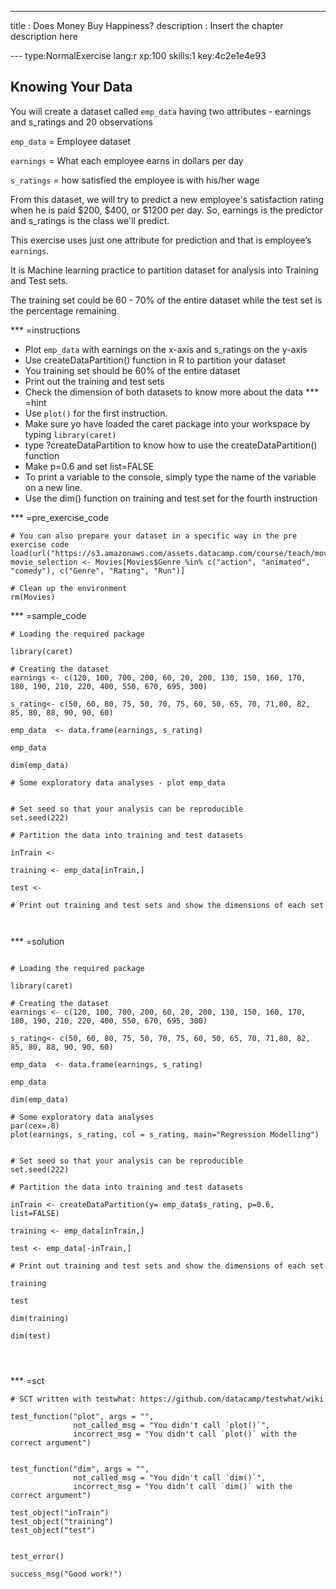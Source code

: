 ---
title       :  Does Money Buy Happiness?
description : Insert the chapter description here


--- type:NormalExercise lang:r xp:100 skills:1 key:4c2e1e4e93
## Knowing Your Data

You will create a dataset called `emp_data` having two attributes - earnings and s_ratings and 20 observations

`emp_data` = Employee dataset

`earnings` = What each employee earns in dollars per day

`s_ratings` = how satisfied the employee is with his/her wage

From this dataset, we will try to predict a new employee's satisfaction rating when he is paid $200, $400, or $1200 per day.
So, earnings is the predictor and s_ratings is the class we'll predict.

This exercise uses just one attribute for prediction and that is employee’s `earnings`. 

It is Machine learning practice to partition dataset for analysis into Training and Test sets.

The training set could be 60 - 70% of the entire dataset while the test set is the percentage remaining.


*** =instructions
- Plot `emp_data` with earnings on the x-axis and s_ratings on the y-axis
- Use createDataPartition() function in R to partition your dataset
- You training set should be 60% of the entire dataset 
- Print out the training and test sets  
- Check the dimension of both datasets to know more about the data
*** =hint
- Use `plot()` for the first instruction.
- Make sure yo have loaded the caret package into your workspace by typing `library(caret)` 
- type ?createDataPartition to know how to use the createDataPartition() function
- Make p=0.6 and set list=FALSE
- To print a variable to the console, simply type the name of the variable on a new line.
- Use the dim() function on training and test set for the fourth instruction

*** =pre_exercise_code
```{r}
# You can also prepare your dataset in a specific way in the pre exercise code
load(url("https://s3.amazonaws.com/assets.datacamp.com/course/teach/movies.RData"))
movie_selection <- Movies[Movies$Genre %in% c("action", "animated", "comedy"), c("Genre", "Rating", "Run")]

# Clean up the environment
rm(Movies)
```

*** =sample_code
```{r}
# Loading the required package

library(caret)

# Creating the dataset
earnings <- c(120, 100, 700, 200, 60, 20, 200, 130, 150, 160, 170, 180, 190, 210, 220, 400, 550, 670, 695, 300)

s_rating<- c(50, 60, 80, 75, 50, 70, 75, 60, 50, 65, 70, 71,80, 82, 85, 80, 88, 90, 90, 60)

emp_data  <- data.frame(earnings, s_rating)

emp_data 

dim(emp_data)

# Some exploratory data analyses - plot emp_data


# Set seed so that your analysis can be reproducible
set.seed(222)

# Partition the data into training and test datasets

inTrain <- 

training <- emp_data[inTrain,]

test <- 

# Print out training and test sets and show the dimensions of each set



```

*** =solution
```{r}

# Loading the required package

library(caret)

# Creating the dataset
earnings <- c(120, 100, 700, 200, 60, 20, 200, 130, 150, 160, 170, 180, 190, 210, 220, 400, 550, 670, 695, 300)

s_rating<- c(50, 60, 80, 75, 50, 70, 75, 60, 50, 65, 70, 71,80, 82, 85, 80, 88, 90, 90, 60)

emp_data  <- data.frame(earnings, s_rating)

emp_data 

dim(emp_data)

# Some exploratory data analyses 
par(cex=.8)
plot(earnings, s_rating, col = s_rating, main="Regression Modelling")


# Set seed so that your analysis can be reproducible
set.seed(222)

# Partition the data into training and test datasets

inTrain <- createDataPartition(y= emp_data$s_rating, p=0.6, list=FALSE)

training <- emp_data[inTrain,]

test <- emp_data[-inTrain,]

# Print out training and test sets and show the dimensions of each set

training

test

dim(training)

dim(test)




```

*** =sct
```{r}
# SCT written with testwhat: https://github.com/datacamp/testwhat/wiki

test_function("plot", args = "",
              not_called_msg = "You didn't call `plot()`",
              incorrect_msg = "You didn't call `plot()` with the correct argument")


test_function("dim", args = "",
              not_called_msg = "You didn't call `dim()`",
              incorrect_msg = "You didn't call `dim()` with the correct argument")

test_object("inTrain")
test_object("training")
test_object("test")


test_error()

success_msg("Good work!")
```
